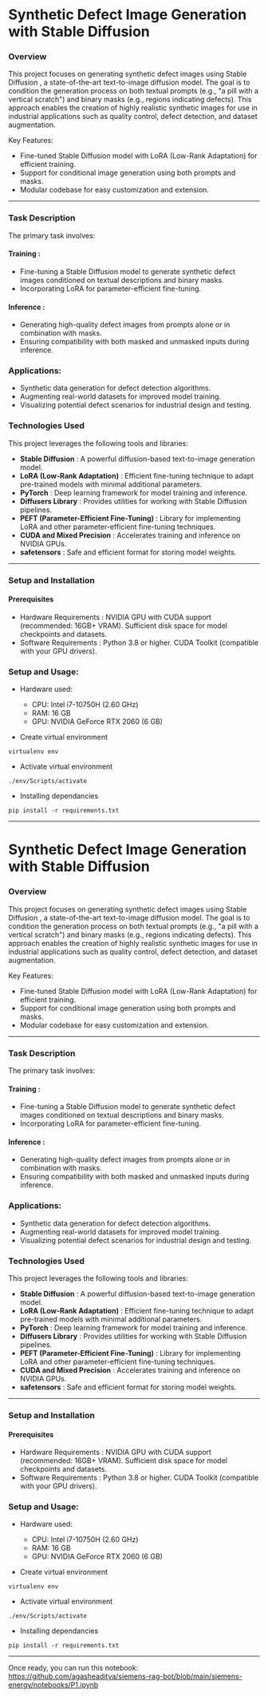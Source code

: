 # Synthetic Defect Image Generation with Stable Diffusion

### Overview

This project focuses on generating synthetic defect images using Stable Diffusion , a state-of-the-art text-to-image diffusion model. The goal is to condition the generation process on both textual prompts (e.g., "a pill with a vertical scratch") and binary masks (e.g., regions indicating defects). This approach enables the creation of highly realistic synthetic images for use in industrial applications such as quality control, defect detection, and dataset augmentation.


Key Features:

- Fine-tuned Stable Diffusion model with LoRA (Low-Rank Adaptation) for efficient training.
- Support for conditional image generation using both prompts and masks.
- Modular codebase for easy customization and extension.

---
### Task Description

The primary task involves:
#### Training :
  * Fine-tuning a Stable Diffusion model to generate synthetic defect images conditioned on textual descriptions and binary masks.
  * Incorporating LoRA for parameter-efficient fine-tuning.
#### Inference :
  * Generating high-quality defect images from prompts alone or in combination with masks.
  * Ensuring compatibility with both masked and unmasked inputs during inference.

### Applications:

- Synthetic data generation for defect detection algorithms.
- Augmenting real-world datasets for improved model training.
- Visualizing potential defect scenarios for industrial design and testing.

### Technologies Used
This project leverages the following tools and libraries:

* **Stable Diffusion** : A powerful diffusion-based text-to-image generation model.
* **LoRA (Low-Rank Adaptation)** : Efficient fine-tuning technique to adapt pre-trained models with minimal additional parameters.
* **PyTorch** : Deep learning framework for model training and inference.
* **Diffusers Library** : Provides utilities for working with Stable Diffusion pipelines.
* **PEFT (Parameter-Efficient Fine-Tuning)** : Library for implementing LoRA and other parameter-efficient fine-tuning techniques.
* **CUDA and Mixed Precision** : Accelerates training and inference on NVIDIA GPUs.
* **safetensors** : Safe and efficient format for storing model weights.

---
### Setup and Installation
#### Prerequisites
* Hardware Requirements :
NVIDIA GPU with CUDA support (recommended: 16GB+ VRAM).
Sufficient disk space for model checkpoints and datasets.
* Software Requirements :
Python 3.8 or higher.
CUDA Toolkit (compatible with your GPU drivers).

### Setup and Usage: 
* Hardware used:
  - CPU: Intel i7-10750H (2.60 GHz)
  - RAM: 16 GB
  - GPU: NVIDIA GeForce RTX 2060 (6 GB)
    
* Create virtual environment
```code
virtualenv env
```

* Activate virtual environment
```code
./env/Scripts/activate
```

* Installing dependancies
```code
pip install -r requirements.txt
```
---
# Synthetic Defect Image Generation with Stable Diffusion

### Overview

This project focuses on generating synthetic defect images using Stable Diffusion , a state-of-the-art text-to-image diffusion model. The goal is to condition the generation process on both textual prompts (e.g., "a pill with a vertical scratch") and binary masks (e.g., regions indicating defects). This approach enables the creation of highly realistic synthetic images for use in industrial applications such as quality control, defect detection, and dataset augmentation.


Key Features:

- Fine-tuned Stable Diffusion model with LoRA (Low-Rank Adaptation) for efficient training.
- Support for conditional image generation using both prompts and masks.
- Modular codebase for easy customization and extension.

---
### Task Description

The primary task involves:
#### Training :
  * Fine-tuning a Stable Diffusion model to generate synthetic defect images conditioned on textual descriptions and binary masks.
  * Incorporating LoRA for parameter-efficient fine-tuning.
#### Inference :
  * Generating high-quality defect images from prompts alone or in combination with masks.
  * Ensuring compatibility with both masked and unmasked inputs during inference.

### Applications:

- Synthetic data generation for defect detection algorithms.
- Augmenting real-world datasets for improved model training.
- Visualizing potential defect scenarios for industrial design and testing.

### Technologies Used
This project leverages the following tools and libraries:

* **Stable Diffusion** : A powerful diffusion-based text-to-image generation model.
* **LoRA (Low-Rank Adaptation)** : Efficient fine-tuning technique to adapt pre-trained models with minimal additional parameters.
* **PyTorch** : Deep learning framework for model training and inference.
* **Diffusers Library** : Provides utilities for working with Stable Diffusion pipelines.
* **PEFT (Parameter-Efficient Fine-Tuning)** : Library for implementing LoRA and other parameter-efficient fine-tuning techniques.
* **CUDA and Mixed Precision** : Accelerates training and inference on NVIDIA GPUs.
* **safetensors** : Safe and efficient format for storing model weights.

---
### Setup and Installation
#### Prerequisites
* Hardware Requirements :
NVIDIA GPU with CUDA support (recommended: 16GB+ VRAM).
Sufficient disk space for model checkpoints and datasets.
* Software Requirements :
Python 3.8 or higher.
CUDA Toolkit (compatible with your GPU drivers).

### Setup and Usage: 
* Hardware used:
  - CPU: Intel i7-10750H (2.60 GHz)
  - RAM: 16 GB
  - GPU: NVIDIA GeForce RTX 2060 (6 GB)
    
* Create virtual environment
```code
virtualenv env
```

* Activate virtual environment
```code
./env/Scripts/activate
```

* Installing dependancies
```code
pip install -r requirements.txt
```
---

Once ready, you can run this notebook: https://github.com/agasheaditya/siemens-rag-bot/blob/main/siemens-energy/notebooks/P1.ipynb

